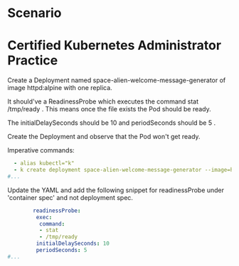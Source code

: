 # Scenario 
# Certified Kubernetes Administrator Practice 

Create a Deployment named space-alien-welcome-message-generator of image httpd:alpine with one replica.

It should've a ReadinessProbe which executes the command stat /tmp/ready . This means once the file exists the Pod should be ready.

The initialDelaySeconds should be 10 and periodSeconds should be 5 .

Create the Deployment and observe that the Pod won't get ready.

Imperative commands:

```yaml
  - alias kubectl="k"
  - k create deployment space-alien-welcome-message-generator --image=httpd:alpine --replicas=1 --dry-run=client -o YAML > deployment.yml
#...
```

Update the YAML and add the following snippet for readinessProbe under 'container spec' and not deployment spec.

```yaml
        readinessProbe:
         exec:
          command:
          - stat 
          - /tmp/ready
         initialDelaySeconds: 10
         periodSeconds: 5
#...
```

